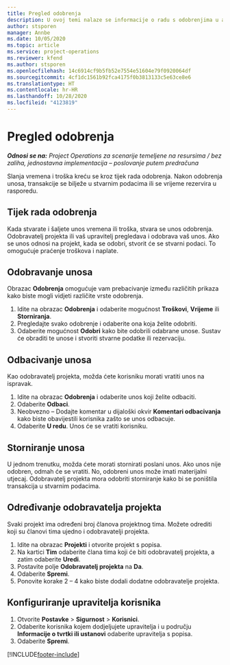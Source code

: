 ```yaml
---
title: Pregled odobrenja
description: U ovoj temi nalaze se informacije o radu s odobrenjima u aplikaciji Project Operations.
author: stsporen
manager: Annbe
ms.date: 10/05/2020
ms.topic: article
ms.service: project-operations
ms.reviewer: kfend
ms.author: stsporen
ms.openlocfilehash: 14c6914cf9b5fb52e7554e51604e79f0920064df
ms.sourcegitcommit: 4cf1dc1561b92fca4175f0b3813133c5e63ce8e6
ms.translationtype: HT
ms.contentlocale: hr-HR
ms.lasthandoff: 10/28/2020
ms.locfileid: "4123819"
---
```

# <a name="approvals-overview"></a>Pregled odobrenja

_**Odnosi se na:** Project Operations za scenarije temeljene na resursima / bez zaliha, jednostavna implementacija – poslovanje putem predračuna_

Slanja vremena i troška kreću se kroz tijek rada odobrenja. Nakon odobrenja unosa, transakcije se bilježe u stvarnim podacima ili se vrijeme rezervira u rasporedu.

## <a name="approvals-workflow"></a>Tijek rada odobrenja
Kada stvarate i šaljete unos vremena ili troška, stvara se unos odobrenja. Odobravatelj projekta ili vaš upravitelj pregledava i odobrava vaš unos. Ako se unos odnosi na projekt, kada se odobri, stvorit će se stvarni podaci. To omogućuje praćenje troškova i naplate. 

## <a name="approve-an-entry"></a>Odobravanje unosa
Obrazac **Odobrenja** omogućuje vam prebacivanje između različitih prikaza kako biste mogli vidjeti različite vrste odobrenja.
  
1. Idite na obrazac **Odobrenja** i odaberite mogućnost **Troškovi**, **Vrijeme** ili **Storniranja**.
2. Pregledajte svako odobrenje i odaberite ona koja želite odobriti.
3. Odaberite mogućnost **Odobri** kako bite odobrili odabrane unose.
Sustav će obraditi te unose i stvoriti stvarne podatke ili rezervaciju.

## <a name="reject-an-entry"></a>Odbacivanje unosa
Kao odobravatelj projekta, možda ćete korisniku morati vratiti unos na ispravak.
  
1. Idite na obrazac **Odobrenja** i odaberite unos koji želite odbaciti. 
2. Odaberite **Odbaci**.
3. Neobvezno – Dodajte komentar u dijaloški okvir **Komentari odbacivanja** kako biste obavijestili korisnika zašto se unos odbacuje.
4. Odaberite **U redu**. Unos će se vratiti korisniku.
  
## <a name="recall-entries"></a>Storniranje unosa
U jednom trenutku, možda ćete morati stornirati poslani unos. Ako unos nije odobren, odmah će se vratiti. No, odobreni unos može imati materijalni utjecaj. Odobravatelj projekta mora odobriti storniranje kako bi se poništila transakcija u stvarnim podacima.

## <a name="specify-project-approvers"></a>Određivanje odobravatelja projekta
Svaki projekt ima određeni broj članova projektnog tima. Možete odrediti koji su članovi tima ujedno i odobravatelji projekta.

1. Idite na obrazac **Projekti** i otvorite projekt s popisa.
2. Na kartici **Tim** odaberite člana tima koji će biti odobravatelj projekta, a zatim odaberite **Uredi**.
3. Postavite polje **Odobravatelj projekta** na **Da**.
4. Odaberite **Spremi**.
5. Ponovite korake 2 – 4 kako biste dodali dodatne odobravatelje projekta.

## <a name="configure-the-users-manager"></a>Konfiguriranje upravitelja korisnika

1. Otvorite **Postavke** > **Sigurnost** > **Korisnici**.
2. Odaberite korisnika kojem dodjeljujete upravitelja i u području **Informacije o tvrtki ili ustanovi** odaberite upravitelja s popisa. 
3. Odaberite **Spremi**.




[!INCLUDE[footer-include](../includes/footer-banner.md)]